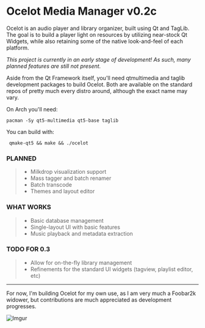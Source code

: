 # Ocelot Media Manager v0.2c

Ocelot is an audio player and library organizer, built using Qt and TagLib.
The goal is to build a player light on resources by utilizing near-stock Qt Widgets, while also retaining some of the native look-and-feel of each platform.

_This project is currently in an early stage of development! As such, many planned features are still not present._

Aside from the Qt Framework itself, you'll need qtmultimedia and taglib development packages to build Ocelot. Both are available on the standard repos of pretty much every distro around, although the exact name may vary.

On Arch you'll need:
~~~~
pacman -Sy qt5-multimedia qt5-base taglib
~~~~

You can build with:
~~~~
 qmake-qt5 && make && ./ocelot
~~~~


### PLANNED
> * Milkdrop visualization support
> * Mass tagger and batch renamer
> * Batch transcode
> * Themes and layout editor

### WHAT WORKS
> * Basic database management
> * Single-layout UI with basic features
> * Music playback and metadata extraction

### TODO FOR 0.3
> * Allow for on-the-fly library management
> * Refinements for the standard UI widgets (tagview, playlist editor, etc)
----
For now, I'm building Ocelot for my own use, as I am very much a Foobar2k widower, but contributions are much appreciated as development progresses.

![Imgur](https://i.imgur.com/lKeJrHR.png)
